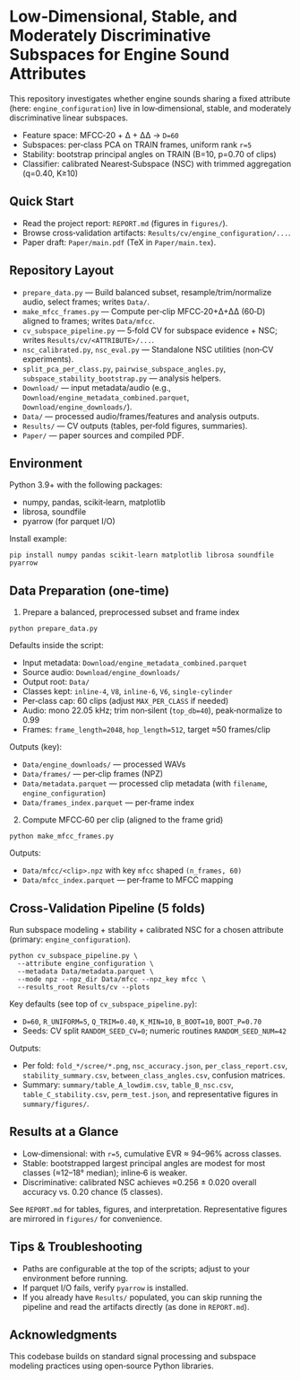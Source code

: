 # Low‑Dimensional, Stable, and Moderately Discriminative Subspaces for Engine Sound Attributes

This repository investigates whether engine sounds sharing a fixed attribute (here: `engine_configuration`) live in low‑dimensional, stable, and moderately discriminative linear subspaces.

- Feature space: MFCC‑20 + Δ + ΔΔ → `D=60`
- Subspaces: per‑class PCA on TRAIN frames, uniform rank `r=5`
- Stability: bootstrap principal angles on TRAIN (B=10, p=0.70 of clips)
- Classifier: calibrated Nearest‑Subspace (NSC) with trimmed aggregation (q=0.40, K≥10)


## Quick Start
- Read the project report: `REPORT.md` (figures in `figures/`).
- Browse cross‑validation artifacts: `Results/cv/engine_configuration/...`.
- Paper draft: `Paper/main.pdf` (TeX in `Paper/main.tex`).


## Repository Layout
- `prepare_data.py` — Build balanced subset, resample/trim/normalize audio, select frames; writes `Data/`.
- `make_mfcc_frames.py` — Compute per‑clip MFCC‑20+Δ+ΔΔ (60‑D) aligned to frames; writes `Data/mfcc`.
- `cv_subspace_pipeline.py` — 5‑fold CV for subspace evidence + NSC; writes `Results/cv/<ATTRIBUTE>/...`.
- `nsc_calibrated.py`, `nsc_eval.py` — Standalone NSC utilities (non‑CV experiments).
- `split_pca_per_class.py`, `pairwise_subspace_angles.py`, `subspace_stability_bootstrap.py` — analysis helpers.
- `Download/` — input metadata/audio (e.g., `Download/engine_metadata_combined.parquet`, `Download/engine_downloads/`).
- `Data/` — processed audio/frames/features and analysis outputs.
- `Results/` — CV outputs (tables, per‑fold figures, summaries).
- `Paper/` — paper sources and compiled PDF.


## Environment
Python 3.9+ with the following packages:

- numpy, pandas, scikit‑learn, matplotlib
- librosa, soundfile
- pyarrow (for parquet I/O)

Install example:

```
pip install numpy pandas scikit-learn matplotlib librosa soundfile pyarrow
```


## Data Preparation (one‑time)
1) Prepare a balanced, preprocessed subset and frame index

```
python prepare_data.py
```

Defaults inside the script:
- Input metadata: `Download/engine_metadata_combined.parquet`
- Source audio: `Download/engine_downloads/`
- Output root: `Data/`
- Classes kept: `inline-4`, `V8`, `inline-6`, `V6`, `single-cylinder`
- Per‑class cap: 60 clips (adjust `MAX_PER_CLASS` if needed)
- Audio: mono 22.05 kHz; trim non‑silent (`top_db=40`), peak‑normalize to 0.99
- Frames: `frame_length=2048`, `hop_length=512`, target ≈50 frames/clip

Outputs (key):
- `Data/engine_downloads/` — processed WAVs
- `Data/frames/` — per‑clip frames (NPZ)
- `Data/metadata.parquet` — processed clip metadata (with `filename`, `engine_configuration`)
- `Data/frames_index.parquet` — per‑frame index

2) Compute MFCC‑60 per clip (aligned to the frame grid)

```
python make_mfcc_frames.py
```

Outputs:
- `Data/mfcc/<clip>.npz` with key `mfcc` shaped `(n_frames, 60)`
- `Data/mfcc_index.parquet` — per‑frame to MFCC mapping


## Cross‑Validation Pipeline (5 folds)
Run subspace modeling + stability + calibrated NSC for a chosen attribute (primary: `engine_configuration`).

```
python cv_subspace_pipeline.py \
  --attribute engine_configuration \
  --metadata Data/metadata.parquet \
  --mode npz --npz_dir Data/mfcc --npz_key mfcc \
  --results_root Results/cv --plots
```

Key defaults (see top of `cv_subspace_pipeline.py`):
- `D=60`, `R_UNIFORM=5`, `Q_TRIM=0.40`, `K_MIN=10`, `B_BOOT=10`, `BOOT_P=0.70`
- Seeds: CV split `RANDOM_SEED_CV=0`; numeric routines `RANDOM_SEED_NUM=42`

Outputs:
- Per fold: `fold_*/scree/*.png`, `nsc_accuracy.json`, `per_class_report.csv`, `stability_summary.csv`, `between_class_angles.csv`, confusion matrices.
- Summary: `summary/table_A_lowdim.csv`, `table_B_nsc.csv`, `table_C_stability.csv`, `perm_test.json`, and representative figures in `summary/figures/`.


## Results at a Glance
- Low‑dimensional: with `r=5`, cumulative EVR ≈ 94–96% across classes.
- Stable: bootstrapped largest principal angles are modest for most classes (≈12–18° median); inline‑6 is weaker.
- Discriminative: calibrated NSC achieves ≈0.256 ± 0.020 overall accuracy vs. 0.20 chance (5 classes).

See `REPORT.md` for tables, figures, and interpretation. Representative figures are mirrored in `figures/` for convenience.


## Tips & Troubleshooting
- Paths are configurable at the top of the scripts; adjust to your environment before running.
- If parquet I/O fails, verify `pyarrow` is installed.
- If you already have `Results/` populated, you can skip running the pipeline and read the artifacts directly (as done in `REPORT.md`).


## Acknowledgments
This codebase builds on standard signal processing and subspace modeling practices using open‑source Python libraries.

